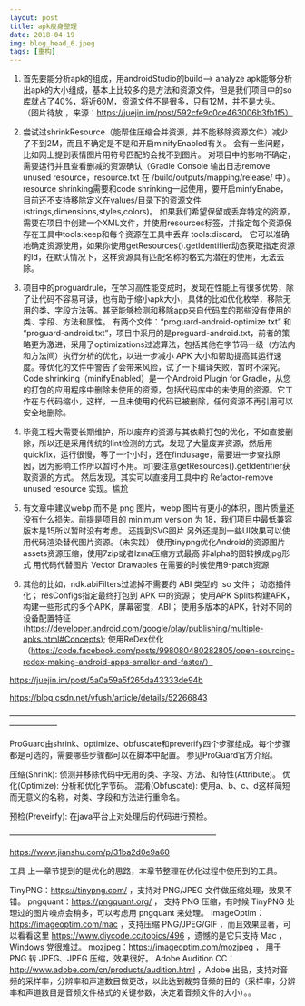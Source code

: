 ```yaml
---
layout: post
title: apk瘦身整理
date: 2018-04-19
img: blog_head_6.jpeg
tags: [重构]
---
```

1. 首先要能分析apk的组成，用androidStudio的build—> analyze apk能够分析出apk的大小组成，基本上比较多的是方法和资源文件，但是我们项目中的so库就占了40%，将近60M，资源文件不是很多，只有12M，并不是大头。
（图片待放 ，来源：https://juejin.im/post/592cfe9c0ce463006b3fb1f5）
2. 尝试过shrinkResource（能帮住压缩合并资源，并不能移除资源文件）减少了不到2M，而且不确定是不是和开启minifyEnabled有关。
会有一些问题，比如网上提到表情图片用符号匹配的会找不到图片。
对项目中的影响不确定，需要运行并且查看删减的资源确认（Gradle Console 输出日志remove unused resource，resource.txt 在 /build/outputs/mapping/release/ 中）。
resource shrinking需要和code shrinking一起使用，要开启minfyEnabe，目前还不支持移除定义在values/目录下的资源文件(strings,dimensions,styles,colors)。
如果我们希望保留或丢弃特定的资源，需要在项目中创建一个XML文件，并使用resources标签，并指定每个资源保存在工具中tools:keep和每个资源在工具中丢弃 tools:discard。
它可以准确地确定资源使用，如果你使用getResources().getIdentifier动态获取指定资源的Id，在默认情况下，这样资源具有匹配名称的格式为潜在的使用，无法去除。

3. 项目中的proguardrule，在学习高性能变成时，发现在性能上有很多优势，除了让代码不容易可读，也有助于缩小apk大小，具体的比如优化枚举，移除无用的类、字段方法等。甚至能够检测和移除app来自代码库的那些没有使用的类、字段、方法和属性。
有两个文件：“proguard-android-optimize.txt” 和 “proguard-android.txt”，项目中采用的是proguard-android.txt，前者的策略更为激进，采用了optimizations过滤算法，包括其他在字节码一级（方法内和方法间）执行分析的优化，以进一步减小 APK 大小和帮助提高其运行速度。带优化的文件中警告了会带来风险，试了一下编译失败，暂时不深究。
Code shrinking（minifyEnabled）是一个Android Plugin for Gradle，从您的打包的应用程序中删除未使用的资源，包括代码库中的未使用的资源。它工作在与代码缩小，这样，一旦未使用的代码已被删除，任何资源不再引用可以安全地删除。

4. 毕竟工程大需要长期维护，所以废弃的资源与其依赖打包的优化，不如直接删除，所以还是采用传统的lint检测的方式，发现了大量废弃资源，然后用quickfix，运行很慢，等了一个小时，还在findusage，需要进一步查找原因，因为影响工作所以暂时不用。同1要注意getResources().getIdentifier获取资源的方式。
然后发现，其实可以直接用工具中的 Refactor-remove unused resource 实现。尴尬

5. 有文章中建议webp 而不是 png 图片，webp 图片有更小的体积，图片质量还没有什么损失。前提是项目的 minimum version 为 18，我们项目中最低兼容版本是15所以暂时没有考虑。
还提到SVG图片
另外还提到一些UI效果可以使用代码渲染替代图片资源。（未实践）
使用tinypng优化Android的资源图片
assets资源压缩，使用7zip或者lzma压缩方式最高
非alpha的图转换成jpg形式
用代码代替图片
Vector Drawables
在需要的时候使用9-patch资源

6. 其他的比如，ndk.abiFilters过滤掉不需要的 ABI 类型的 .so 文件；
动态插件化；
resConfigs指定最终打包到 APK 中的资源；
使用APK Splits构建APK，构建一些形式的多个APK，屏幕密度，ABI；
使用多版本的APK，针对不同的设备配置特征(https://developer.android.com/google/play/publishing/multiple-apks.html#Concepts); 
使用ReDex优化（https://code.facebook.com/posts/998080480282805/open-sourcing-redex-making-android-apps-smaller-and-faster/）



https://juejin.im/post/5a0a59a5f265da43333de94b

https://blog.csdn.net/vfush/article/details/52266843

——————————————————————————————————————————

ProGuard由shrink、optimize、obfuscate和preverify四个步骤组成，每个步骤都是可选的，需要哪些步骤都可以在脚本中配置。 参见ProGuard官方介绍。

压缩(Shrink): 侦测并移除代码中无用的类、字段、方法、和特性(Attribute)。
优化(Optimize): 分析和优化字节码。
混淆(Obfuscate): 使用a、b、c、d这样简短而无意义的名称，对类、字段和方法进行重命名。

预检(Preveirfy): 在java平台上对处理后的代码进行预检。

——————————————————————————

https://www.jianshu.com/p/31ba2d0e9a60


工具
上一章节提到的是优化的思路，本章节整理在优化过程中使用到的工具。

TinyPNG：https://tinypng.com/ ，支持对 PNG/JPEG 文件做压缩处理，效果不错。
pngquant：https://pngquant.org/ ， 支持 PNG 压缩，有时候 TinyPNG 处理过的图片噪点会稍多，可以考虑用 pngquant 来处理。
ImageOptim：https://imageoptim.com/mac ，支持压缩 PNG/JPEG/GIF ，而且效果显著，可以看看这里 https://www.diycode.cc/topics/496 ，遗憾的是它只支持 Mac ，Windows 党很难过。
mozjpeg：https://imageoptim.com/mozjpeg ， 用于 PNG 转 JPEG、JPEG 压缩，效果很好。
Adobe Audition CC：http://www.adobe.com/cn/products/audition.html ，Adobe 出品，支持对音频的采样率，分辨率和声道数目做更改，以此达到裁剪音频的目的（采样率，分辨率和声道数目是音频文件格式的关键参数，决定着音频文件的大小）。。
